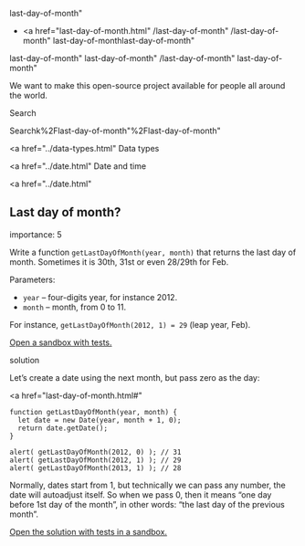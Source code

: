 last-day-of-month"

- <a href="last-day-of-month.html"
  /last-day-of-month"
  /last-day-of-month"
  last-day-of-monthlast-day-of-month"

<!-- -->

last-day-of-month"
last-day-of-month"
/last-day-of-month"
last-day-of-month"

We want to make this open-source project available for people all around the world.

Search

Searchk%2Flast-day-of-month"%2Flast-day-of-month" </a>

<a href="../data-types.html" Data types</span></a>

<a href="../date.html" Date and time</span></a>

<a href="../date.html"

## Last day of month?

<span class="task__importance" title="How important is the task, from 1 to 5">importance: 5</span>

Write a function `getLastDayOfMonth(year, month)` that returns the last day of month. Sometimes it is 30th, 31st or even 28/29th for Feb.

Parameters:

- `year` – four-digits year, for instance 2012.
- `month` – month, from 0 to 11.

For instance, `getLastDayOfMonth(2012, 1) = 29` (leap year, Feb).

[Open a sandbox with tests.](https://plnkr.co/edit/V3dNLDkdoiLzIfS3?p=preview)

solution

Let’s create a date using the next month, but pass zero as the day:

<a href="last-day-of-month.html#"
<a href="last-day-of-month.html#" class="toolbar__button toolbar__button_edit" title="open in sandbox"></a>

    function getLastDayOfMonth(year, month) {
      let date = new Date(year, month + 1, 0);
      return date.getDate();
    }

    alert( getLastDayOfMonth(2012, 0) ); // 31
    alert( getLastDayOfMonth(2012, 1) ); // 29
    alert( getLastDayOfMonth(2013, 1) ); // 28

Normally, dates start from 1, but technically we can pass any number, the date will autoadjust itself. So when we pass 0, then it means “one day before 1st day of the month”, in other words: “the last day of the previous month”.

[Open the solution with tests in a sandbox.](https://plnkr.co/edit/g51svTU2CLxnXQ6k?p=preview)
